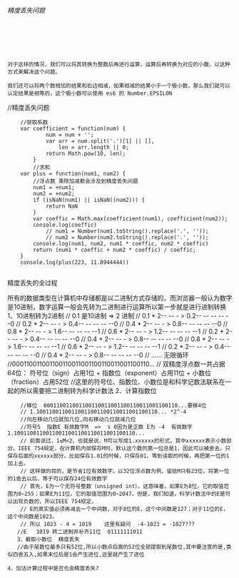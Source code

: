 ######  精度丢失问题

```





对于这样的情况，我们可以将其转换为整数后再进行运算，运算后再转换为对应的小数，以这种方式来解决这个问题。

我们还可以将两个数相加的结果和右边相减，如果相减的结果小于一个极小数，那么我们就可以认定结果是相等的，这个极小数可以使用 es6 的 Number.EPSILON
```
 //精度丢失问题

        //获取系数
        var coefficient = function(num) {
                num = num + '';
                var arr = num.split('.')[1] || [],
                    len = arr.length || 0;
                return Math.pow(10, len);
            }
            //求和
        var plus = function(num1, num2) {
            //浮点数 乘除加减都会涉及到精度丢失问题
            num1 = +num1;
            num2 = +num2;
            if (isNaN(num1) || isNaN((num2))) {
                return NaN
            }
            var coeffic = Math.max(coefficient(num1), coefficient(num2));
            console.log(coeffic)
                // num1 = Number(num1.toString().replace('.', ''));
                // num2 = Number(num2.toString().replace('.', ''));
            console.log(num1, num2, num1 * coeffic, num2 * coeffic)
            return (num1 * coeffic + num2 * coeffic) / coeffic;
        }
        console.log(plus(223, 11.8944444))
```

```
精度丢失的全过程
 
  所有的数据类型在计算机中存储都是以二进制方式存储的，而浏览器一般认为数字是10进制，数字运算一般会先转为二进制进行运算所以第一步就是进行进制转换
1、10进制转为2进制
        // 0.1 是10进制 => 2 进制
        // 0.1 * 2-- -- - > 0.2-- -- -- -- --0
        // 0.2 * 2-- -- - > 0.4-- -- -- -- --0
        // 0.4 * 2-- -- - > 0.8-- -- -- -- --0
        // 0.8 * 2-- -- - > 1.6-- -- -- -- --1
        // 0.6 * 2-- -- - > 1.2-- -- -- -- --1
        // 0.2 * 2-- -- - > 0.4-- -- -- -- --0
        // 0.4 * 2-- -- - > 0.8-- -- -- -- --0
        // 0.8 * 2-- -- - > 1.6-- -- -- -- --1
        // 0.6 * 2-- -- - > 1.2-- -- -- -- --1
        // 0.2 * 2-- -- - > 0.4-- -- -- -- --0
        // 0.4 * 2-- -- - > 0.8-- -- -- -- --0
        // ...... 无限循环   
        //000110011001100110011001100110011001100110... 
        // 双精度浮点数一共占据64位： 符号位（sign）占用1位 + 指数位（exponent）占用11位 + 小数位（fraction）占用52位
        //这里的符号位、指数位、小数位是和科学记数法联系在一起的所以需要把二进制转为科学计数法
        2、计算指数位

        //移位  000110011001100110011001100110011001100110...要移4位
        // 1.10011001100110011001100110011001100110... *2^-4
        //向左移动几位就加几位,向右移动几位就减几位
        //符号S  指数E 有效数字M  =>  s 0因为是正数 E为 -4  有效数字 1.10011001100110011001100110011001100110...
        // 前面说过，1≤M<2，也就是说，M可以写成1.xxxxxx的形式，其中xxxxxx表示小数部分。IEEE 754规定，在计算机内部保存M时，默认这个数的第一位总是1，因此可以被舍去，只保存后面的xxxxxx部分。比如保存1.01的时候，只保存01，等到读取的时候，再把第一位的1加上去。
        // 这样做的目的，是节省1位有效数字。以32位浮点数为例，留给M只有23位，将第一位的1舍去以后，等于可以保存24位有效数字
        // 首先，E为一个无符号整数（unsigned int）。这意味着，如果E为8位，它的取值范围为0~255；如果E为11位，它的取值范围为0~2047。但是，我们知道，科学计数法中的E是可以出现负数的，所以IEEE 754规定，
        // E的真实值必须再减去一个中间数，对于8位的E，这个中间数是127；对于11位的E，这个中间数是1023。
        // 所以 1023 - 4 = 1019    这里有疑问  -4-1023 = -1027???
       //E   1019 转二进制并补齐11位  01111111011
       3、截取小数位  精度丢失
       //由于尾数位最多只有52位,所以小数点后面的52位全部提取到尾数位,其中要注意的是,类似四舍五入,如果末位后是1会产生进位,这里就产生了进位
    
    4、加法计算过程中是否也会精度丢失?
       
```